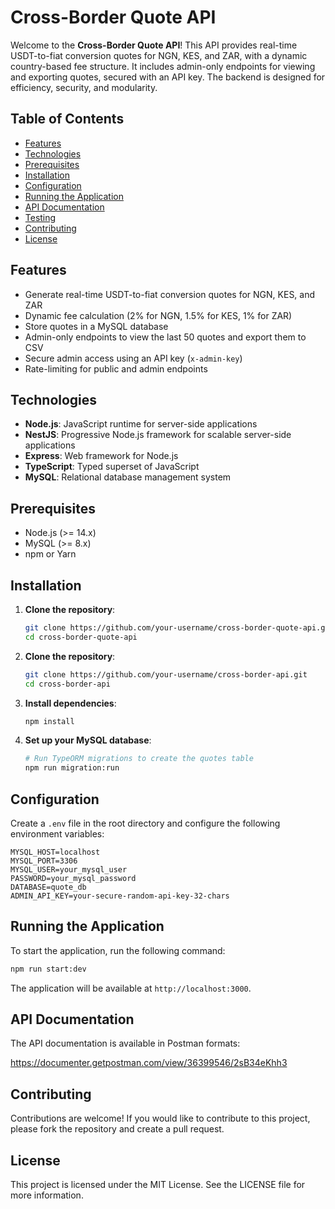 # Cross-Border Quote API

Welcome to the **Cross-Border Quote API**! This API provides real-time USDT-to-fiat conversion quotes for NGN, KES, and ZAR, with a dynamic country-based fee structure. It includes admin-only endpoints for viewing and exporting quotes, secured with an API key. The backend is designed for efficiency, security, and modularity.

## Table of Contents

- [Features](#features)
- [Technologies](#technologies)
- [Prerequisites](#prerequisites)
- [Installation](#installation)
- [Configuration](#configuration)
- [Running the Application](#running-the-application)
- [API Documentation](#api-documentation)
- [Testing](#testing)
- [Contributing](#contributing)
- [License](#license)

## Features

- Generate real-time USDT-to-fiat conversion quotes for NGN, KES, and ZAR
- Dynamic fee calculation (2% for NGN, 1.5% for KES, 1% for ZAR)
- Store quotes in a MySQL database
- Admin-only endpoints to view the last 50 quotes and export them to CSV
- Secure admin access using an API key (`x-admin-key`)
- Rate-limiting for public and admin endpoints

## Technologies

- **Node.js**: JavaScript runtime for server-side applications
- **NestJS**: Progressive Node.js framework for scalable server-side applications
- **Express**: Web framework for Node.js
- **TypeScript**: Typed superset of JavaScript
- **MySQL**: Relational database management system

## Prerequisites

- Node.js (>= 14.x)
- MySQL (>= 8.x)
- npm or Yarn

## Installation

1. **Clone the repository**:

   ```bash
   git clone https://github.com/your-username/cross-border-quote-api.git
   cd cross-border-quote-api

   ```

1. **Clone the repository**:

   ```bash
   git clone https://github.com/your-username/cross-border-api.git
   cd cross-border-api
   ```

1. **Install dependencies**:

   ```bash
   npm install
   ```

1. **Set up your MySQL database**:

   ```bash
   # Run TypeORM migrations to create the quotes table
   npm run migration:run
   ```

## Configuration

Create a `.env` file in the root directory and configure the following environment variables:

```env
MYSQL_HOST=localhost
MYSQL_PORT=3306
MYSQL_USER=your_mysql_user
PASSWORD=your_mysql_password
DATABASE=quote_db
ADMIN_API_KEY=your-secure-random-api-key-32-chars

```

## Running the Application

To start the application, run the following command:

```bash
npm run start:dev
```

The application will be available at `http://localhost:3000`.

## API Documentation

The API documentation is available in Postman formats:

https://documenter.getpostman.com/view/36399546/2sB34eKhh3

## Contributing

Contributions are welcome! If you would like to contribute to this project, please fork the repository and create a pull request.

## License

This project is licensed under the MIT License. See the LICENSE file for more information.
